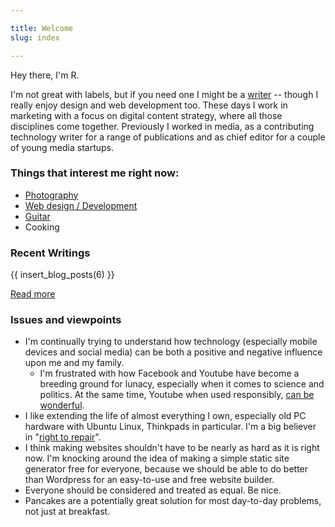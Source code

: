 ```yaml
---

title: Welcome
slug: index

---
```

   
Hey there, I'm R.

I'm not great with labels, but if you need one I might be a [writer](/writing.html) -- though I really enjoy design and web development too. These days I work in marketing with a focus on digital content strategy, where all those disciplines come together. Previously I worked in media, as a contributing technology writer for a range of publications and as chief editor for a couple of young media startups.

### Things that interest me right now:

*   [Photography](/photography.html)
*   [Web design / Development](/tags/web-development.html)
*   [Guitar](/tags/guitar.html)
*   Cooking

### Recent Writings

{{ insert_blog_posts(6) }}

[Read more](/posts.html)

### Issues and viewpoints

*   I'm continually trying to understand how technology (especially mobile devices and social media) can be both a positive and negative influence upon me and my family.
    *   I'm frustrated with how Facebook and Youtube have become a breeding ground for lunacy, especially when it comes to science and politics. At the same time, Youtube when used responsibly, [can be wonderful](/projects.html#fugu).
*   I like extending the life of almost everything I own, especially old PC hardware with Ubuntu Linux, Thinkpads in particular. I'm a big believer in "[right to repair](https://www.ifixit.com/Right-to-Repair/Intro)".
*   I think making websites shouldn't have to be nearly as hard as it is right now. I'm knocking around the idea of making a simple static site generator free for everyone, because we should be able to do better than Wordpress for an easy-to-use and free website builder.
*   Everyone should be considered and treated as equal. Be nice. 
*   Pancakes are a potentially great solution for most day-to-day problems, not just at breakfast.
